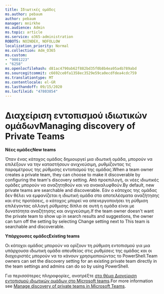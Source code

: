 ```yaml
---
title: Ιδιωτικές ομάδες
ms.author: pebaum
author: pebaum
manager: mnirkhe
ms.audience: Admin
ms.topic: article
ms.service: o365-administration
ROBOTS: NOINDEX, NOFOLLOW
localization_priority: Normal
ms.collection: Adm_O365
ms.custom:
- "9001223"
- "6258"
ms.openlocfilehash: d81ac4790ab62f882bd35f0b8b4ea95a4b789abd
ms.sourcegitcommit: c6692ce0fa1358ec3529e59ca0ecdfdea4cdc759
ms.translationtype: MT
ms.contentlocale: el-GR
ms.lasthandoff: 09/15/2020
ms.locfileid: "47803854"
---
```

# <a name="managing-discovery-of-private-teams"></a><span data-ttu-id="7282e-102">Διαχείριση εντοπισμού ιδιωτικών ομάδων</span><span class="sxs-lookup"><span data-stu-id="7282e-102">Managing discovery of Private Teams</span></span>

<span data-ttu-id="7282e-103">**Νέες ομάδες**</span><span class="sxs-lookup"><span data-stu-id="7282e-103">**New teams**</span></span>

<span data-ttu-id="7282e-104">Όταν ένας κάτοχος ομάδας δημιουργεί μια ιδιωτική ομάδα, μπορούν να επιλέξουν να την καταστήσουν ανιχνεύσιμη, ρυθμίζοντας τις παραμέτρους της ρύθμισης εντοπισμού της ομάδας.</span><span class="sxs-lookup"><span data-stu-id="7282e-104">When a team owner creates a private team, they can choose to make it discoverable by configuring the team's discovery setting.</span></span> <span data-ttu-id="7282e-105">Από προεπιλογή, οι νέες ιδιωτικές ομάδες μπορούν να αναζητηθούν και να ανακαλυφθούν.</span><span class="sxs-lookup"><span data-stu-id="7282e-105">By default, new private teams are searchable and discoverable.</span></span> <span data-ttu-id="7282e-106">Εάν ο κάτοχος της ομάδας δεν θέλει να εμφανίζεται η ιδιωτική ομάδα στα αποτελέσματα αναζήτησης και στις προτάσεις, ο κάτοχος μπορεί να απενεργοποιήσει τη ρύθμιση επιλέγοντας αλλαγή ρύθμισης δίπλα σε αυτή η ομάδα είναι με δυνατότητα αναζήτησης και ανιχνεύσιμη.</span><span class="sxs-lookup"><span data-stu-id="7282e-106">If the team owner doesn't want the private team to show up in search results and suggestions, the owner can turn off the setting by selecting Change setting next to This team is searchable and discoverable.</span></span>  

<span data-ttu-id="7282e-107">**Υπάρχουσες ομάδες**</span><span class="sxs-lookup"><span data-stu-id="7282e-107">**Existing teams**</span></span>

<span data-ttu-id="7282e-108">Οι κάτοχοι ομάδας μπορούν να ορίζουν τη ρύθμιση εντοπισμού για μια υπάρχουσα ιδιωτική ομάδα απευθείας στις ρυθμίσεις της ομάδας και οι διαχειριστές μπορούν να το κάνουν χρησιμοποιώντας το PowerShell.</span><span class="sxs-lookup"><span data-stu-id="7282e-108">Team owners can set the discovery setting for an existing private team directly in the team settings and admins can do so by using PowerShell.</span></span>  

<span data-ttu-id="7282e-109">Για περισσότερες πληροφορίες, ανατρέξτε  [στο θέμα Διαχείριση εντοπισμού ιδιωτικών ομάδων στο Microsoft teams](https://docs.microsoft.com/microsoftteams/manage-discovery-of-private-teams).</span><span class="sxs-lookup"><span data-stu-id="7282e-109">For more information see  [Manage discovery of private teams in Microsoft Teams](https://docs.microsoft.com/microsoftteams/manage-discovery-of-private-teams).</span></span>
